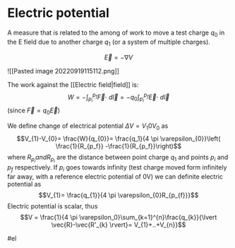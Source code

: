 # Electric potential
A measure that is related to the among of work to move a test charge $q_0$ in the E field due to another charge $q_{1}$ (or a system of multiple charges).

$$\vec{E} = - \nabla V$$

![[Pasted image 20220919115112.png]]

The work against the [[Electric field|field]] is: $$W = - \int_{p_{i}}^{p_{f}} \vec{F} \cdot \ d \vec{l} = -q_{0} \int_{p_{i}}^{p_{f}} \vec{E} \cdot \ d \vec{l}$$ (since $\vec{F} = q_{0} \vec{E}$)

We define change of electrical potential $\Delta V = V_{1}0 V_{0}$ as $$V_{1}-V_{0}= \frac{W}{q_{0}}= \frac{q_1}{4 \pi \varepsilon_{0}}\left( \frac{1}{R_{p_f}}  -\frac{1}{R_{p_f}}\right)$$
where $R_{p_{i}} and R_{p_{i}}$ are the distance between point charge $q_{1}$ and points $p_{i}$ and $p_{f}$ respectively.
If $p_{i}$ goes towards infinity (test charge moved form infinitely far away, with a reference electric potential of 0V) we can definite electric potential as $$V_{1}= \frac{q_{1}}{4 \pi \varepsilon_{0}R_{p_{f}}}$$
Electric potential is scalar, thus
$$V = \frac{1}{4 \pi \varepsilon_0}\sum_{k=1}^{n}\frac{q_{k}}{\lvert \vec{R}-\vec{R'_{k} \rvert}= V_{1}+..+V_{n}}$$

#el